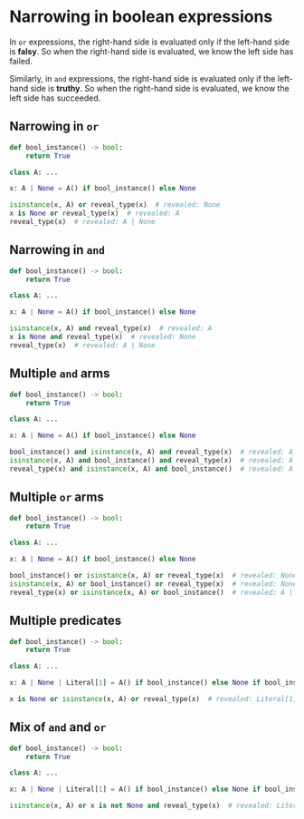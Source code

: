 # Narrowing in boolean expressions

In `or` expressions, the right-hand side is evaluated only if the left-hand side is **falsy**. So
when the right-hand side is evaluated, we know the left side has failed.

Similarly, in `and` expressions, the right-hand side is evaluated only if the left-hand side is
**truthy**. So when the right-hand side is evaluated, we know the left side has succeeded.

## Narrowing in `or`

```py
def bool_instance() -> bool:
    return True

class A: ...

x: A | None = A() if bool_instance() else None

isinstance(x, A) or reveal_type(x)  # revealed: None
x is None or reveal_type(x)  # revealed: A
reveal_type(x)  # revealed: A | None
```

## Narrowing in `and`

```py
def bool_instance() -> bool:
    return True

class A: ...

x: A | None = A() if bool_instance() else None

isinstance(x, A) and reveal_type(x)  # revealed: A
x is None and reveal_type(x)  # revealed: None
reveal_type(x)  # revealed: A | None
```

## Multiple `and` arms

```py
def bool_instance() -> bool:
    return True

class A: ...

x: A | None = A() if bool_instance() else None

bool_instance() and isinstance(x, A) and reveal_type(x)  # revealed: A
isinstance(x, A) and bool_instance() and reveal_type(x)  # revealed: A
reveal_type(x) and isinstance(x, A) and bool_instance()  # revealed: A | None
```

## Multiple `or` arms

```py
def bool_instance() -> bool:
    return True

class A: ...

x: A | None = A() if bool_instance() else None

bool_instance() or isinstance(x, A) or reveal_type(x)  # revealed: None
isinstance(x, A) or bool_instance() or reveal_type(x)  # revealed: None
reveal_type(x) or isinstance(x, A) or bool_instance()  # revealed: A | None
```

## Multiple predicates

```py
def bool_instance() -> bool:
    return True

class A: ...

x: A | None | Literal[1] = A() if bool_instance() else None if bool_instance() else 1

x is None or isinstance(x, A) or reveal_type(x)  # revealed: Literal[1]
```

## Mix of `and` and `or`

```py
def bool_instance() -> bool:
    return True

class A: ...

x: A | None | Literal[1] = A() if bool_instance() else None if bool_instance() else 1

isinstance(x, A) or x is not None and reveal_type(x)  # revealed: Literal[1]
```
